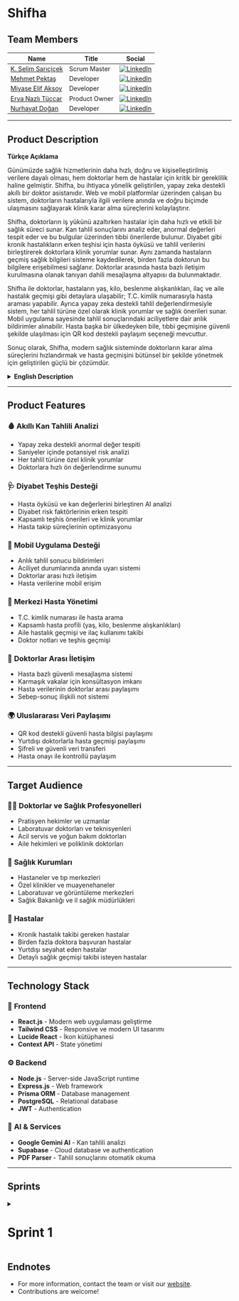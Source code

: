 # Shifha

<!-- Logo eklemek isterseniz aşağıdaki satırı düzenleyin veya kaldırın -->
<!-- ![Shifha Logo](logo-url-buraya.png) -->

## Team Members

| Name                | Title           | Social |
|---------------------|----------------|--------|
| [K. Selim Sarıçiçek](#)         | Scrum Master        | [<img src="https://upload.wikimedia.org/wikipedia/commons/c/ca/LinkedIn_logo_initials.png" alt="LinkedIn" width="20"/>](https://www.linkedin.com/in/kenan-selim-sarıçiçek ) |
| [Mehmet Pektaş](#)         | Developer        | [<img src="https://upload.wikimedia.org/wikipedia/commons/c/ca/LinkedIn_logo_initials.png" alt="LinkedIn" width="20"/>](http://www.linkedin.com/in/mehmetpkts) |
| [Miyase Elif Aksoy](#)         | Developer     | [<img src="https://upload.wikimedia.org/wikipedia/commons/c/ca/LinkedIn_logo_initials.png" alt="LinkedIn" width="20"/>](http://www.linkedin.com/in/myelifss) |
| [Erva Nazlı Tüccar](#)         | Product Owner       | [<img src="https://upload.wikimedia.org/wikipedia/commons/c/ca/LinkedIn_logo_initials.png" alt="LinkedIn" width="20"/>](https://www.linkedin.com/in/ervanazl%C4%B1t%C3%BCccar/ ) |
| [Nurhayat Doğan](#)         | Developer         | [<img src="https://upload.wikimedia.org/wikipedia/commons/c/ca/LinkedIn_logo_initials.png" alt="LinkedIn" width="20"/>](https://www.linkedin.com/in/1nurhayat-dogan/) |
---

## Product Description


<summary><strong>Türkçe Açıklama</strong></summary>

Günümüzde sağlık hizmetlerinin daha hızlı, doğru ve kişiselleştirilmiş verilere dayalı olması, hem doktorlar hem de hastalar için kritik bir gereklilik haline gelmiştir. Shifha, bu ihtiyaca yönelik geliştirilen, yapay zeka destekli akıllı bir doktor asistanıdır. Web ve mobil platformlar üzerinden çalışan bu sistem, doktorların hastalarıyla ilgili verilere anında ve doğru biçimde ulaşmasını sağlayarak klinik karar alma süreçlerini kolaylaştırır.

Shifha, doktorların iş yükünü azaltırken hastalar için daha hızlı ve etkili bir sağlık süreci sunar. Kan tahlil sonuçlarını analiz eder, anormal değerleri tespit eder ve bu bulgular üzerinden tıbbi önerilerde bulunur. Diyabet gibi kronik hastalıkların erken teşhisi için hasta öyküsü ve tahlil verilerini birleştirerek doktorlara klinik yorumlar sunar. Aynı zamanda hastaların geçmiş sağlık bilgileri sisteme kaydedilerek, birden fazla doktorun bu bilgilere erişebilmesi sağlanır. Doktorlar arasında hasta bazlı iletişim kurulmasına olanak tanıyan dahili mesajlaşma altyapısı da bulunmaktadır.

Shifha ile doktorlar, hastaların yaş, kilo, beslenme alışkanlıkları, ilaç ve aile hastalık geçmişi gibi detaylara ulaşabilir; T.C. kimlik numarasıyla hasta araması yapabilir. Ayrıca yapay zeka destekli tahlil değerlendirmesiyle sistem, her tahlil türüne özel olarak klinik yorumlar ve sağlık önerileri sunar. Mobil uygulama sayesinde tahlil sonuçlarındaki aciliyetlere dair anlık bildirimler alınabilir. Hasta başka bir ülkedeyken bile, tıbbi geçmişine güvenli şekilde ulaşılması için QR kod destekli paylaşım seçeneği mevcuttur.

Sonuç olarak, Shifha, modern sağlık sisteminde doktorların karar alma süreçlerini hızlandırmak ve hasta geçmişini bütünsel bir şekilde yönetmek için geliştirilen güçlü bir çözümdür.



<details>
<summary><strong>English Description</strong></summary>

In today’s healthcare environment, speed, accuracy, and data-driven decision-making are vital for both medical professionals and patients. Shifha is an AI-powered smart doctor assistant developed to meet this need. Available on both web and mobile platforms, Shifha helps doctors access, interpret, and act upon patient data quickly and effectively, streamlining clinical decision-making.

Shifha simplifies doctors' workflows while offering patients a more efficient and effective care experience. It analyzes blood test results, flags abnormal values, and provides medical suggestions based on those insights. For conditions like diabetes, it combines medical history with test results to generate diagnostic recommendations. Patient history is recorded in the system by the first doctor, and this information can then be accessed by other physicians involved in the patient’s care. An internal messaging feature allows doctors to consult each other on patient-specific cases.

With Shifha, doctors can view details such as age, weight, nutrition habits, medication history, and family disease background. Patients can be searched by national ID. AI-driven test analysis offers personalized insights and health advice tailored to each test type. The mobile app provides real-time alerts for critical test results, and a QR-code sharing feature allows patients to securely share their medical history with doctors in other countries.

In summary, Shifha is a powerful assistant designed to enhance decision-making in modern healthcare and provide a seamless, data-driven experience for both doctors and patients.

</details>

---

## Product Features

### 🩸 **Akıllı Kan Tahlili Analizi**
- Yapay zeka destekli anormal değer tespiti
- Saniyeler içinde potansiyel risk analizi
- Her tahlil türüne özel klinik yorumlar
- Doktorlara hızlı ön değerlendirme sunumu

### 🩺 **Diyabet Teşhis Desteği**
- Hasta öyküsü ve kan değerlerini birleştiren AI analizi
- Diyabet risk faktörlerinin erken tespiti
- Kapsamlı teşhis önerileri ve klinik yorumlar
- Hasta takip süreçlerinin optimizasyonu

### 📱 **Mobil Uygulama Desteği**
- Anlık tahlil sonucu bildirimleri
- Aciliyet durumlarında anında uyarı sistemi
- Doktorlar arası hızlı iletişim
- Hasta verilerine mobil erişim

### 👥 **Merkezi Hasta Yönetimi**
- T.C. kimlik numarası ile hasta arama
- Kapsamlı hasta profili (yaş, kilo, beslenme alışkanlıkları)
- Aile hastalık geçmişi ve ilaç kullanımı takibi
- Doktor notları ve teşhis geçmişi

### 🔄 **Doktorlar Arası İletişim**
- Hasta bazlı güvenli mesajlaşma sistemi
- Karmaşık vakalar için konsültasyon imkanı
- Hasta verilerinin doktorlar arası paylaşımı
- Sebep-sonuç ilişkili not sistemi

### 🌍 **Uluslararası Veri Paylaşımı**
- QR kod destekli güvenli hasta bilgisi paylaşımı
- Yurtdışı doktorlarla hasta geçmişi paylaşımı
- Şifreli ve güvenli veri transferi
- Hasta onayı ile kontrollü paylaşım

---

## Target Audience

### 👨‍⚕️ **Doktorlar ve Sağlık Profesyonelleri**
- Pratisyen hekimler ve uzmanlar
- Laboratuvar doktorları ve teknisyenleri
- Acil servis ve yoğun bakım doktorları
- Aile hekimleri ve poliklinik doktorları

### 🏥 **Sağlık Kurumları**
- Hastaneler ve tıp merkezleri
- Özel klinikler ve muayenehaneler
- Laboratuvar ve görüntüleme merkezleri
- Sağlık Bakanlığı ve il sağlık müdürlükleri

### 👥 **Hastalar**
- Kronik hastalık takibi gereken hastalar
- Birden fazla doktora başvuran hastalar
- Yurtdışı seyahat eden hastalar
- Detaylı sağlık geçmişi takibi isteyen hastalar

---

## Technology Stack

### 🎨 **Frontend**
- **React.js** - Modern web uygulaması geliştirme
- **Tailwind CSS** - Responsive ve modern UI tasarımı
- **Lucide React** - İkon kütüphanesi
- **Context API** - State yönetimi

### ⚙️ **Backend**
- **Node.js** - Server-side JavaScript runtime
- **Express.js** - Web framework
- **Prisma ORM** - Database management
- **PostgreSQL** - Relational database
- **JWT** - Authentication

### 🤖 **AI & Services**
- **Google Gemini AI** - Kan tahlili analizi
- **Supabase** - Cloud database ve authentication
- **PDF Parser** - Tahlil sonuçlarını otomatik okuma



---

## Sprints

<details>
  <summary><h1>Sprint 1</h1></summary>

---
<details>
  <summary><h2>App Screenshots</h2></summary>

### Landing Page
![LandingPage](https://github.com/selimsaricicek/shifha/blob/main/App_ScreenshotsS1/LandingPageS1.png)

---
### Login Page
![Loginpage](https://github.com/selimsaricicek/shifha/blob/main/App_ScreenshotsS1/LoginPageS1.png)

---
### Dashboard Page
![Dashboard](https://github.com/selimsaricicek/shifha/blob/main/App_ScreenshotsS1/AppointmentS1.png)

---
### Patient Page
![PatientPage1](https://github.com/selimsaricicek/shifha/blob/main/App_ScreenshotsS1/PatientsInfo1.1S1.png)
![PatientPage2](https://github.com/selimsaricicek/shifha/blob/main/App_ScreenshotsS1/PatientsInfoS1.png)

---
### AI Assistant Page
![AI_AssistantPage](https://github.com/selimsaricicek/shifha/blob/main/App_ScreenshotsS1/AI_AssistantPage.png)

---




</details>

---
<details>
  <summary><h2>App Map</h2></summary>

![App Flowchart]({ekleyin{app_map}})

</details>

---
<details>
  <summary><h2>Project Management</h2></summary>

### Jira Board 1
![Jira1](https://github.com/selimsaricicek/shifha/blob/main/ProjectManagementS1/jira/1.jpg)

---
### Jira Board 2
![Jira2](https://github.com/selimsaricicek/shifha/blob/main/ProjectManagementS1/jira/2.jpg)

---
### Jira Board 3
![Jira3](https://github.com/selimsaricicek/shifha/blob/main/ProjectManagementS1/jira/3.jpg)

---
### Jira Board 4
![Jira4](https://github.com/selimsaricicek/shifha/blob/main/ProjectManagementS1/jira/4.jpg)

---
### Jira Board 5
![Jira5](https://github.com/selimsaricicek/shifha/blob/main/ProjectManagementS1/jira/5.jpg)

---
### Jira Board 6
![Jira6](https://github.com/selimsaricicek/shifha/blob/main/ProjectManagementS1/jira/6.jpg)

---
### Jira Board 7
![Jira7](https://github.com/selimsaricicek/shifha/blob/main/ProjectManagementS1/jira/7.jpg)

---
### Jira Board 8
![Jira8](https://github.com/selimsaricicek/shifha/blob/main/ProjectManagementS1/jira/8.jpg)

---
### Jira Board 9
![Jira9](https://github.com/selimsaricicek/shifha/blob/main/ProjectManagementS1/jira/9.jpg)

</details>

---
<details>
  <summary><h2>Burndown Chart</h2></summary>

### Burndown Chart 1
![Burndown Chart 1](https://github.com/selimsaricicek/shifha/blob/main/burndownchartsS1/burndownchartS1.1.jpg)

---
### Burndown Chart 2
![Burndown Chart 2](https://github.com/selimsaricicek/shifha/blob/main/burndownchartsS1/burndowncharts1.2.jpg)

</details>

---
<details>
  <summary><h2>Daily Scrum</h2></summary>

### 1. Gün
|  |  |  |
|--|--|--|
| ![dailyScrum1.png](https://github.com/selimsaricicek/shifha/blob/main/scrumsS1/daily_scrum_day1/dailyScrum1.png) | ![dailyScrum1.1.png](https://github.com/selimsaricicek/shifha/blob/main/scrumsS1/daily_scrum_day1/dailyScrum1.1.png) | ![dailyScrum1.2.png](https://github.com/selimsaricicek/shifha/blob/main/scrumsS1/daily_scrum_day1/dailyScrum1.2.png) |

### 2. Gün
|  |  |  |
|--|--|--|
| ![dailyScrum2.1.png](https://github.com/selimsaricicek/shifha/blob/main/scrumsS1/daily_scrum_day2/dailyScrum2.1.png) | ![dailyScrum2.2.png](https://github.com/selimsaricicek/shifha/blob/main/scrumsS1/daily_scrum_day2/dailyScrum2.2.png) | ![dailyScrum2.3.png](https://github.com/selimsaricicek/shifha/blob/main/scrumsS1/daily_scrum_day2/dailyScrum2.3.png) |
| ![dailyScrum2.4.png](https://github.com/selimsaricicek/shifha/blob/main/scrumsS1/daily_scrum_day2/dailyScrum2.4.png) |  |  |

### 3. Gün
|  |  |  |
|--|--|--|
| ![dailyScrum3.1.png](https://github.com/selimsaricicek/shifha/blob/main/scrumsS1/daily_scrum_day3/dailyScrum3.1.png) | ![dailyScrum3.2.png](https://github.com/selimsaricicek/shifha/blob/main/scrumsS1/daily_scrum_day3/dailyScrum3.2.png) | ![dailyScrum3.3.png](https://github.com/selimsaricicek/shifha/blob/main/scrumsS1/daily_scrum_day3/dailyScrum3.3.png) |
| ![dailyScrum3.4.png](https://github.com/selimsaricicek/shifha/blob/main/scrumsS1/daily_scrum_day3/dailyScrum3.4.png) | ![dailyScrum3.5.png](https://github.com/selimsaricicek/shifha/blob/main/scrumsS1/daily_scrum_day3/dailyScrum3.5.png) | ![dailyScrum3.6.jpg](https://github.com/selimsaricicek/shifha/blob/main/scrumsS1/daily_scrum_day3/dailyScrum3.6.jpg) |

### 4. Gün
|  |  |  |
|--|--|--|
| ![dailyScrum4.1.png](https://github.com/selimsaricicek/shifha/blob/main/scrumsS1/daily_scrum_day4/dailyScrum4.1.png) | ![dailyScrum4.2.png](https://github.com/selimsaricicek/shifha/blob/main/scrumsS1/daily_scrum_day4/dailyScrum4.2.png) | ![dailyScrum4.3.jpg](https://github.com/selimsaricicek/shifha/blob/main/scrumsS1/daily_scrum_day4/dailyScrum4.3.jpg) |

### 5. Gün
|  |  |  |
|--|--|--|
| ![dailyScrum5.1.png](https://github.com/selimsaricicek/shifha/blob/main/scrumsS1/daily_scrum_day5/dailyScrum5.1.png) |  |  |

### 6. Gün
|  |  |  |
|--|--|--|
| ![dailyScrum6.1.png](https://github.com/selimsaricicek/shifha/blob/main/scrumsS1/daily_scrum_day6/dailyScrum6.1.png) | ![dailyScrum6.2.png](https://github.com/selimsaricicek/shifha/blob/main/scrumsS1/daily_scrum_day6/dailyScrum6.2.png) | ![dailyScrum6.3.png](https://github.com/selimsaricicek/shifha/blob/main/scrumsS1/daily_scrum_day6/dailyScrum6.3.png) |
| ![dailyScrum6.4.png](https://github.com/selimsaricicek/shifha/blob/main/scrumsS1/daily_scrum_day6/dailyScrum6.4.png) |  |  |

### 7. Gün
|  |  |  |
|--|--|--|
| ![dailyScrum7.1.png](https://github.com/selimsaricicek/shifha/blob/main/scrumsS1/daily_scrum_day7/dailyScrum7.1.png) | ![dailyScrum7.2.png](https://github.com/selimsaricicek/shifha/blob/main/scrumsS1/daily_scrum_day7/dailyScrum7.2.png) | ![dailyScrum7.3.jpg](https://github.com/selimsaricicek/shifha/blob/main/scrumsS1/daily_scrum_day7/dailyScrum7.3.jpg) |

### 8. Gün
|  |  |  |
|--|--|--|
| ![dailyScrum8.1.png](https://github.com/selimsaricicek/shifha/blob/main/scrumsS1/daily_scrum_day8/dailyScrum8.1.png) | ![dailyScrum8.2.png](https://github.com/selimsaricicek/shifha/blob/main/scrumsS1/daily_scrum_day8/dailyScrum8.2.png) | ![dailyScrum8.3.png](https://github.com/selimsaricicek/shifha/blob/main/scrumsS1/daily_scrum_day8/dailyScrum8.3.png) |
| ![dailyScrum8.4.jpg](https://github.com/selimsaricicek/shifha/blob/main/scrumsS1/daily_scrum_day8/dailyScrum8.4.jpg) |  |  |

### 9. Gün
|  |  |  |
|--|--|--|
| ![dailyScrum9.1.png](https://github.com/selimsaricicek/shifha/blob/main/scrumsS1/daily_scrum_day9/dailyScrum9.1.png) | ![dailyScrum9.2.png](https://github.com/selimsaricicek/shifha/blob/main/scrumsS1/daily_scrum_day9/dailyScrum9.2.png) | ![dailyScrum9.3.png](https://github.com/selimsaricicek/shifha/blob/main/scrumsS1/daily_scrum_day9/dailyScrum9.3.png) |
| ![dailyScrum9.4.png](https://github.com/selimsaricicek/shifha/blob/main/scrumsS1/daily_scrum_day9/dailyScrum9.4.png) |  |  |

### 10. Gün
|  |  |  |
|--|--|--|
| ![dailyScrum10.1.png](https://github.com/selimsaricicek/shifha/blob/main/scrumsS1/daily_scrum_day10/dailyScrum10.1.png) | ![dailyScrum10.2.png](https://github.com/selimsaricicek/shifha/blob/main/scrumsS1/daily_scrum_day10/dailyScrum10.2.png) | ![dailyScrum10.3.png](https://github.com/selimsaricicek/shifha/blob/main/scrumsS1/daily_scrum_day10/dailyScrum10.3.png) |

### 11. Gün
|  |  |  |
|--|--|--|
| ![dailyScrum11.1.png](https://github.com/selimsaricicek/shifha/blob/main/scrumsS1/daily_scrum_day11/dailyScrum11.1.png) | ![dailyScrum11.2.png](https://github.com/selimsaricicek/shifha/blob/main/scrumsS1/daily_scrum_day11/dailyScrum11.2.png) | ![dailyScrum11.3.png](https://github.com/selimsaricicek/shifha/blob/main/scrumsS1/daily_scrum_day11/dailyScrum11.3.png) |
| ![dailyScrum11.4.png](https://github.com/selimsaricicek/shifha/blob/main/scrumsS1/daily_scrum_day11/dailyScrum11.4.png) | ![dailyScrum11.5.png](https://github.com/selimsaricicek/shifha/blob/main/scrumsS1/daily_scrum_day11/dailyScrum11.5.png) | ![dailyScrum11.6.png](https://github.com/selimsaricicek/shifha/blob/main/scrumsS1/daily_scrum_day11/dailyScrum11.6.png) |
| ![dailyScrum11.7.jpg](https://github.com/selimsaricicek/shifha/blob/main/scrumsS1/daily_scrum_day11/dailyScrum11.7.jpg) |  |  |

</details>

---

**Sprint Notes:**
- [x] Figma ile UI/UX tasarımı
- [x] Jira ile proje yönetimi
- [x] WhatsApp & Google Meets ile daily scrum
- [x] E-mail tabanlı giriş sistemi
- [x] React + Tailwind CSS ile landing page
**Expected Points:** 300
**Point Completion:** 300/1200
**Sprint Review:**
- Landing page ve UI tasarımları tamamlandı
- Hasta veri formu ve PDF upload özellikleri eklendi
- Backend API altyapısı kuruldu
- Prisma ile veritabanı şeması oluşturuldu
**Participants:** Kenan Selim Sarıçiçek, Mehmet Pektaş, Miyase Elif Aksoy, Erva Nazlı Tüccar, Nurhayat Doğan

<details>
  <summary><h4>Türkçe açıklama</h4></summary>

  {ekleyin{turkce_aciklama}}
</details>

</details>

## Endnotes

- For more information, contact the team or visit our [website](#).
- Contributions are welcome! 
